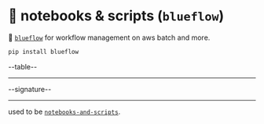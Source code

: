 # 📜 notebooks & scripts (`blueflow`)

📜 [`blueflow`](./blueflow/) for workflow management on aws batch and more.

```bash
pip install blueflow
```

--table--

---

--signature--

---

used to be [`notebooks-and-scripts`](https://pypi.org/project/notebooks-and-scripts/).